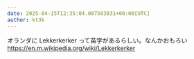 ```yaml
---
date: 2025-04-15T12:35:04.087503831+00:00[UTC]
author: kt3k
---
```

オランダに Lekkerkerker って苗字があるらしい。なんかおもろい https://en.m.wikipedia.org/wiki/Lekkerkerker
